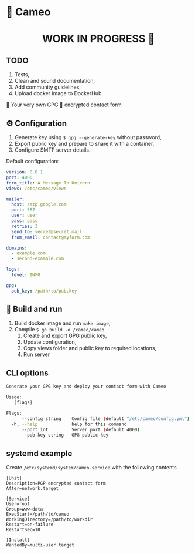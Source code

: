 # 🎎 Cameo

<h1 align="center">WORK IN PROGRESS 🚧</h1>

## TODO

1. Tests,
2. Clean and sound documentation,
3. Add community guidelines,
4. Upload docker image to DockerHub.

🦄 Your very own GPG 🔐 encrypted contact form

## ⚙️ Configuration

1. Generate key using `$ gpg --generate-key` without password,
2. Export public key and prepare to share it with a container,
3. Configure SMTP server details.

Default configuration:

```yaml
version: 0.0.1
port: 4000
form_title: A Message To Unicorn
views: /etc/cameo/views

mailer:
  host: smtp.google.com
  port: 587
  user: user
  pass: pass
  retries: 3
  send_to: secret@secret.mail
  from_email: contact@myform.com

domains:
  - example.com
  - second-example.com

logs:
  level: INFO

gpg:
  pub_key: /path/to/pub.key
```

## 🔧 Build and run

1. Build docker image and run `make image`,
2. Compile `$ go build -o /cameo/cameo`
    1. Create and export GPG public key, 
    2. Update configuration,
    3. Copy views folder and public key to required locations,
    4. Run server

## CLI options

```sh
Generate your GPG key and deploy your contact form with Cameo

Usage:
   [flags]

Flags:
      --config string    Config file (default "/etc/cameo/config.yml")
  -h, --help             help for this command
      --port int         Server port (default 4000)
      --pub-key string   GPG public key
```

## systemd example
Create `/etc/systemd/system/cameo.service` with the following contents

```unit file (systemd)
[Unit]
Description=PGP encrypted contact form
After=network.target

[Service]
User=root
Group=www-data
ExecStart=/path/to/cameo
WorkingDirectory=/path/to/workdir
Restart=on-failure
RestartSec=10

[Install]
WantedBy=multi-user.target
```
